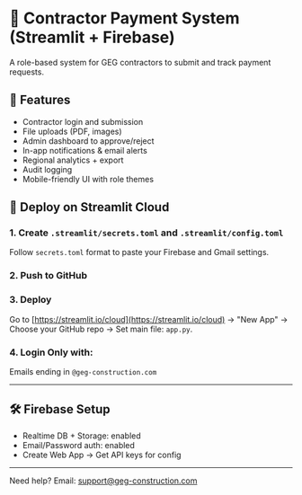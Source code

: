 # 🚧 Contractor Payment System (Streamlit + Firebase)

A role-based system for GEG contractors to submit and track payment requests.

## 🔧 Features
- Contractor login and submission
- File uploads (PDF, images)
- Admin dashboard to approve/reject
- In-app notifications & email alerts
- Regional analytics + export
- Audit logging
- Mobile-friendly UI with role themes

## 🚀 Deploy on Streamlit Cloud

### 1. Create `.streamlit/secrets.toml` and `.streamlit/config.toml`
Follow `secrets.toml` format to paste your Firebase and Gmail settings.

### 2. Push to GitHub

### 3. Deploy
Go to [https://streamlit.io/cloud](https://streamlit.io/cloud) → "New App" → Choose your GitHub repo → Set main file: `app.py`.

### 4. Login Only with:
Emails ending in `@geg-construction.com`

---

## 🛠 Firebase Setup

- Realtime DB + Storage: enabled
- Email/Password auth: enabled
- Create Web App → Get API keys for config

---

Need help? Email: support@geg-construction.com
